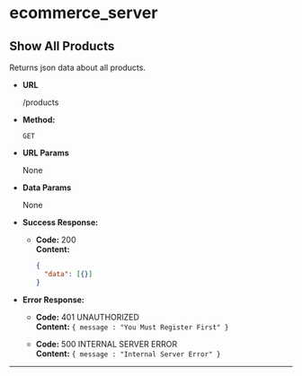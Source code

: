 # ecommerce_server

## **Show All Products**

Returns json data about all products.

- **URL**

  /products

- **Method:**

  `GET`

- **URL Params**

  None

- **Data Params**

  None

- **Success Response:**

  - **Code:** 200 <br />
    **Content:**
    ```json
    {
      "data": [{}]
    }
    ```

- **Error Response:**

  - **Code:** 401 UNAUTHORIZED <br />
    **Content:** `{ message : "You Must Register First" }`

  - **Code:** 500 INTERNAL SERVER ERROR <br />
    **Content:** `{ message : "Internal Server Error" }`

---
